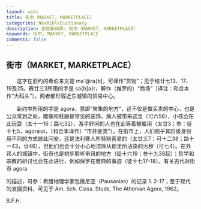 ```yaml
---
layout: wiki
title: 街市（MARKET, MARKETPLACE）
categories: NewBibleDictionary
description: 圣经新词典: 街市（MARKET, MARKETPLACE）
keywords: 街市, MARKET, MARKETPLACE
comments: false
---
```


## 街市（MARKET, MARKETPLACE）

　　这字在旧约的希伯来文是 ma`@ra{b[，可译作“货物”；见于结廿七13、17、19及25。赛廿三3所用的字是 sa{h]a{r，解作（推罗的）“商场”〔译注：和合本作“大码头”〕。两者都形容近东城镇的贸易中心。

　　新约中所用的字是 agora，意即“聚集的地方”，这不仅是做买卖的中心，也是公众常到之处，雕像和柱廊是常见的装饰。病人被带来这里（可六56），小孩会在此玩耍（太十一16；路七32），游手好闲的人也在此等着被雇用（太廿3；参：徒十七5，agoraioi，〔和合本译作〕“市井匪类”）。在街市上，人们视乎其阶级身份用不同的方式彼此问安，这是法利赛人所特别喜爱的（太廿三7；可十二38；路十一43，廿46），但他们也会十分小心地洁除从那里所沾染的污秽（可七4）。在外邦人的城镇中，街市也是初步聆听审讯的地方（徒十六19；参十九38起）；哲学和宗教的研讨也会在此进行，例如保罗在雅典的事迹（徒十七17-18）。有关古代对街市 agora

的描述，可参：希腊地理学家包撒尼亚（Pausanias）的记录 1. 2-17；至于现代的发掘资料，可见于 Am. Sch. Class. Studs, The Athenian Agora, 1962。

B.F.H.






